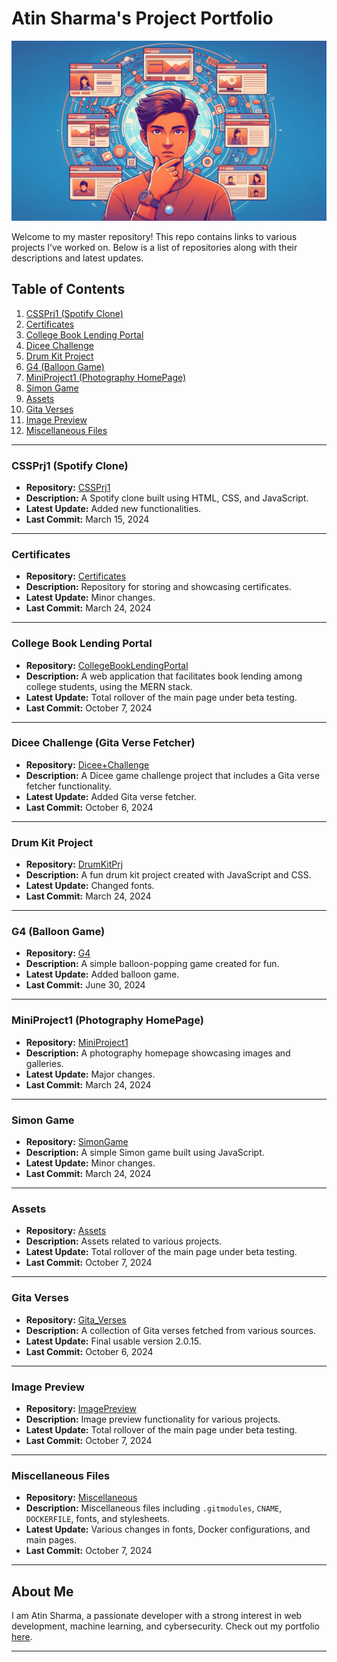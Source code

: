 # Atin Sharma's Project Portfolio

![SomeRandomImage](./image-preview/images/Designer22.jpeg)

Welcome to my master repository! This repo contains links to various projects I’ve worked on. Below is a list of repositories along with their descriptions and latest updates.

## Table of Contents
1. [CSSPrj1 (Spotify Clone)](#cssprj1-spotify-clone)
2. [Certificates](#certificates)
3. [College Book Lending Portal](#college-book-lending-portal)
4. [Dicee Challenge](#dicee-challenge)
5. [Drum Kit Project](#drum-kit-project)
6. [G4 (Balloon Game)](#g4-balloon-game)
7. [MiniProject1 (Photography HomePage)](#miniproject1-photography-homepage)
8. [Simon Game](#simon-game)
9. [Assets](#assets)
10. [Gita Verses](#gita-verses)
11. [Image Preview](#image-preview)
12. [Miscellaneous Files](#miscellaneous-files)

---

### CSSPrj1 (Spotify Clone)
- **Repository:** [CSSPrj1](https://github.com/atinsharma24/CSSPrj1)
- **Description:** A Spotify clone built using HTML, CSS, and JavaScript.
- **Latest Update:** Added new functionalities.
- **Last Commit:** March 15, 2024

---

### Certificates
- **Repository:** [Certificates](https://github.com/atinsharma24/Certificates)
- **Description:** Repository for storing and showcasing certificates.
- **Latest Update:** Minor changes.
- **Last Commit:** March 24, 2024

---

### College Book Lending Portal
- **Repository:** [CollegeBookLendingPortal](https://github.com/atinsharma24/CollegeBookLendingPortal)
- **Description:** A web application that facilitates book lending among college students, using the MERN stack.
- **Latest Update:** Total rollover of the main page under beta testing.
- **Last Commit:** October 7, 2024

---

### Dicee Challenge (Gita Verse Fetcher)
- **Repository:** [Dicee+Challenge](https://github.com/atinsharma24/DiceeChallenge)
- **Description:** A Dicee game challenge project that includes a Gita verse fetcher functionality.
- **Latest Update:** Added Gita verse fetcher.
- **Last Commit:** October 6, 2024

---

### Drum Kit Project
- **Repository:** [DrumKitPrj](https://github.com/atinsharma24/DrumKitPrj)
- **Description:** A fun drum kit project created with JavaScript and CSS.
- **Latest Update:** Changed fonts.
- **Last Commit:** March 24, 2024

---

### G4 (Balloon Game)
- **Repository:** [G4](https://github.com/atinsharma24/G4)
- **Description:** A simple balloon-popping game created for fun.
- **Latest Update:** Added balloon game.
- **Last Commit:** June 30, 2024

---

### MiniProject1 (Photography HomePage)
- **Repository:** [MiniProject1](https://github.com/atinsharma24/MiniProject1)
- **Description:** A photography homepage showcasing images and galleries.
- **Latest Update:** Major changes.
- **Last Commit:** March 24, 2024

---

### Simon Game
- **Repository:** [SimonGame](https://github.com/atinsharma24/SimonGame)
- **Description:** A simple Simon game built using JavaScript.
- **Latest Update:** Minor changes.
- **Last Commit:** March 24, 2024

---

### Assets
- **Repository:** [Assets](https://github.com/atinsharma24/Assets)
- **Description:** Assets related to various projects.
- **Latest Update:** Total rollover of the main page under beta testing.
- **Last Commit:** October 7, 2024

---

### Gita Verses
- **Repository:** [Gita_Verses](https://github.com/atinsharma24/Gita_Verses)
- **Description:** A collection of Gita verses fetched from various sources.
- **Latest Update:** Final usable version 2.0.15.
- **Last Commit:** October 6, 2024

---

### Image Preview
- **Repository:** [ImagePreview](https://github.com/atinsharma24/ImagePreview)
- **Description:** Image preview functionality for various projects.
- **Latest Update:** Total rollover of the main page under beta testing.
- **Last Commit:** October 7, 2024

---

### Miscellaneous Files
- **Repository:** [Miscellaneous](https://github.com/atinsharma24/Miscellaneous)
- **Description:** Miscellaneous files including `.gitmodules`, `CNAME`, `DOCKERFILE`, fonts, and stylesheets.
- **Latest Update:** Various changes in fonts, Docker configurations, and main pages.
- **Last Commit:** October 7, 2024

---

## About Me
I am Atin Sharma, a passionate developer with a strong interest in web development, machine learning, and cybersecurity. Check out my portfolio [here](https://atinsharma24.netlify.app).

---
